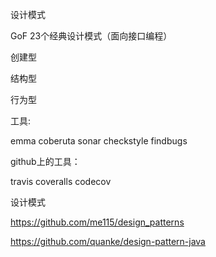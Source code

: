 设计模式

GoF 23个经典设计模式（面向接口编程）

创建型

结构型

行为型 

工具:

emma coberuta
sonar
checkstyle findbugs 

github上的工具：

travis
coveralls
codecov 



设计模式

https://github.com/me115/design_patterns

https://github.com/quanke/design-pattern-java

